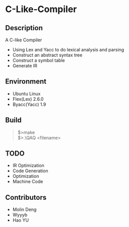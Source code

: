 # C-Like-Compiler

## Description
A C-like Compiler
* Using Lex and Yacc to do lexical analysis and parsing
* Construct an abstract syntax tree
* Construct a symbol table
* Generate IR
## Environment
* Ubuntu Linux
* Flex(Lex) 2.6.0
* Byacc(Yacc) 1.9

## Build
>$>make  
>$>.\QAQ \<filename\>
## TODO
* IR Optimization
* Code Generation
* Optimization
* Machine Code

## Contributors
* Molin Deng
* Wyyyb
* Hao YU